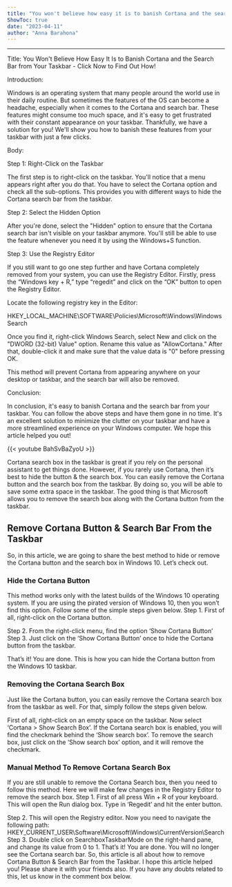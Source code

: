 ```yaml
---
title: "You won't believe how easy it is to banish Cortana and the search bar from your taskbar - click now to find out how!"
ShowToc: true 
date: "2023-04-11"
author: "Anna Barahona"
---
```

*****
Title: You Won't Believe How Easy It Is to Banish Cortana and the Search Bar from Your Taskbar - Click Now to Find Out How!

Introduction:

Windows is an operating system that many people around the world use in their daily routine. But sometimes the features of the OS can become a headache, especially when it comes to the Cortana and search bar. These features might consume too much space, and it's easy to get frustrated with their constant appearance on your taskbar. Thankfully, we have a solution for you! We'll show you how to banish these features from your taskbar with just a few clicks.

Body:

Step 1: Right-Click on the Taskbar

The first step is to right-click on the taskbar. You'll notice that a menu appears right after you do that. You have to select the Cortana option and check all the sub-options. This provides you with different ways to hide the Cortana search bar from the taskbar.

Step 2: Select the Hidden Option

After you're done, select the "Hidden" option to ensure that the Cortana search bar isn't visible on your taskbar anymore. You'll still be able to use the feature whenever you need it by using the Windows+S function.

Step 3: Use the Registry Editor

If you still want to go one step further and have Cortana completely removed from your system, you can use the Registry Editor. Firstly, press the “Windows key + R,” type “regedit” and click on the “OK” button to open the Registry Editor.

Locate the following registry key in the Editor:

HKEY_LOCAL_MACHINE\SOFTWARE\Policies\Microsoft\Windows\Windows Search

Once you find it, right-click Windows Search, select New and click on the "DWORD (32-bit) Value" option. Rename this value as "AllowCortana." After that, double-click it and make sure that the value data is "0" before pressing OK.

This method will prevent Cortana from appearing anywhere on your desktop or taskbar, and the search bar will also be removed.

Conclusion:

In conclusion, it's easy to banish Cortana and the search bar from your taskbar. You can follow the above steps and have them gone in no time. It's an excellent solution to minimize the clutter on your taskbar and have a more streamlined experience on your Windows computer. We hope this article helped you out!

{{< youtube BahSvBaZyoU >}} 



Cortana search box in the taskbar is great if you rely on the personal assistant to get things done. However, if you rarely use Cortana, then it’s best to hide the button & the search box.
You can easily remove the Cortana button and the search box from the taskbar. By doing so, you will be able to save some extra space in the taskbar. The good thing is that Microsoft allows you to remove the search box along with the Cortana button from the taskbar.

 
##  Remove Cortana Button & Search Bar From the Taskbar


So, in this article, we are going to share the best method to hide or remove the Cortana button and the search box in Windows 10. Let’s check out.

 
### Hide the Cortana Button


This method works only with the latest builds of the Windows 10 operating system. If you are using the pirated version of Windows 10, then you won’t find this option. Follow some of the simple steps given below.
Step 1. First of all, right-click on the Cortana button.

Step 2. From the right-click menu, find the option ‘Show Cortana Button’
Step 3. Just click on the ‘Show Cortana Button’ once to hide the Cortana button from the taskbar.

That’s it! You are done. This is how you can hide the Cortana button from the Windows 10 taskbar.

 
### Removing the Cortana Search Box


Just like the Cortana button, you can easily remove the Cortana search box from the taskbar as well. For that, simply follow the steps given below.

First of all, right-click on an empty space on the taskbar. Now select ‘Cortana > Show Search Box’. If the Cortana search box is enabled, you will find the checkmark behind the ‘Show search box’. To remove the search box, just click on the ‘Show search box’ option, and it will remove the checkmark.

 
### Manual Method To Remove Cortana Search Box


If you are still unable to remove the Cortana Search box, then you need to follow this method. Here we will make few changes in the Registry Editor to remove the search box.
Step 1. First of all press Win + R of your keyboard. This will open the Run dialog box. Type in ‘Regedit’ and hit the enter button.

Step 2. This will open the Registry editor. Now you need to navigate the following path: HKEY_CURRENT_USER\Software\Microsoft\Windows\CurrentVersion\Search
Step 3. Double click on SearchboxTaskbarMode on the right-hand pane, and change its value from 0 to 1.
That’s it! You are done. You will no longer see the Cortana search bar.
So, this article is all about how to remove Cortana Button & Search Bar from the Taskbar. I hope this article helped you! Please share it with your friends also. If you have any doubts related to this, let us know in the comment box below.






